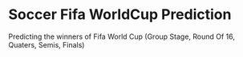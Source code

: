 # Soccer Fifa WorldCup Prediction
Predicting the winners of Fifa World Cup (Group Stage, Round Of 16, Quaters, Semis, Finals)
